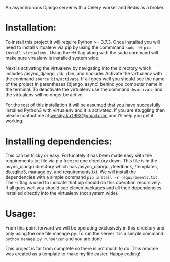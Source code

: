 An asynchronous Django server with a Celery worker and Redis as a broker.

# Installation:

To install this project it will require Python >= 3.7.3. Once installed you will need to install virtualenv via pip
by using the commmand `sudo -H pip install virtualenv.` Using the -H flag along with the sudo command will make sure virualenv 
is installed system wide. 

Next is activating the virtualenv by navigating into the directory which includes /async_django, /lib, /bin, and /include.
Activate the virtualenv with the command `source bin/activate`. If all goes well you should see the name of the project in 
parentheses (django_async) behind you computer name in the terminal. To deactivate the virtualenv use the command `deactivate`
and the virtualenv will no onger be active.

For the rest of this installation it will be assumed that you have succesfully installed Python3 with virtualenv and it is 
activated. If you are stuggling then please contact me at wesley.k.r1993@gmail.com and I'll help you get it working.

# Installing dependencies:

This can be tricky or easy. Fortunately it has been made easy with the requirements.txt file via pip freezre one directory 
down. This file is in the async_django directory which has /async_django, /feedback, /templates, db.sqlite3, manage.py,
and requirements.txt. We will install the dependencies with a simple command `pip install -r requirements.txt`. The -r flag is 
used to indicate that pip should do this operation recursively. If all goes well you should see eleven packages and all their
dependencies installed directly into the virtualenv (not system wide).

# Usage:

From this point forward we will be operating exclusively in this directory and only using the one file manage.py. To run the
server it is a simple command `python manage.py runserver` and you are done. 

This project is far from complete so there is not much to do. This readme was created as a template to make my life easier.
Happy coding!
